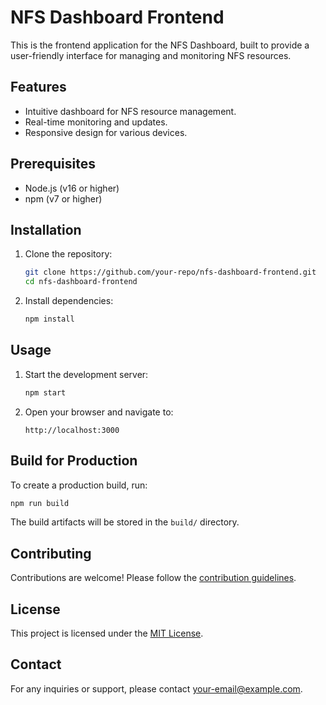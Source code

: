 # NFS Dashboard Frontend

This is the frontend application for the NFS Dashboard, built to provide a user-friendly interface for managing and monitoring NFS resources.

## Features

- Intuitive dashboard for NFS resource management.
- Real-time monitoring and updates.
- Responsive design for various devices.

## Prerequisites

- Node.js (v16 or higher)
- npm (v7 or higher)

## Installation

1. Clone the repository:
    ```bash
    git clone https://github.com/your-repo/nfs-dashboard-frontend.git
    cd nfs-dashboard-frontend
    ```

2. Install dependencies:
    ```bash
    npm install
    ```

## Usage

1. Start the development server:
    ```bash
    npm start
    ```

2. Open your browser and navigate to:
    ```
    http://localhost:3000
    ```

## Build for Production

To create a production build, run:
```bash
npm run build
```

The build artifacts will be stored in the `build/` directory.

## Contributing

Contributions are welcome! Please follow the [contribution guidelines](CONTRIBUTING.md).

## License

This project is licensed under the [MIT License](LICENSE).

## Contact

For any inquiries or support, please contact [your-email@example.com](mailto:sdkdev15@gmail.com).